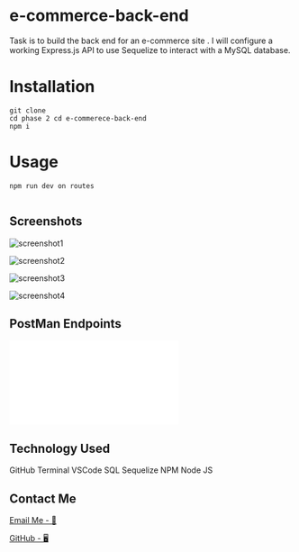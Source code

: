 # e-commerce-back-end

Task is to build the back end for an e-commerce site . I will configure a working Express.js API to use Sequelize to interact with a MySQL database.

# Installation

```
git clone
cd phase 2 cd e-commerece-back-end
npm i
```

# Usage

```
npm run dev on routes


```

## Screenshots

![screenshot1](./assets/images/Screenshot%202022-07-03%20at%2014.55.23.png)

![screenshot2](./assets/images/Screenshot%202022-07-03%20at%2014.55.30.png)

![screenshot3](./assets/images/Screenshot%202022-07-03%20at%2014.55.37.png)

![screenshot4](./assets/images/Screenshot%202022-07-03%20at%2014.55.44.png)

## PostMan Endpoints

![postman link](./postman-endpoints/e-commerce-endpoints.postman_collection.json)

## Technology Used

GitHub
Terminal
VSCode
SQL
Sequelize
NPM
Node JS

## Contact Me

[Email Me - 📧](osmana9987@gmail.com)

[GitHub - 🖥️](https://github.com/AOsman0)
